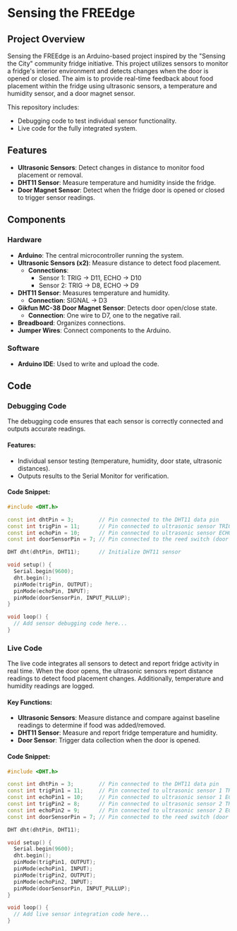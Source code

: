 # Sensing the FREEdge

## Project Overview

Sensing the FREEdge is an Arduino-based project inspired by the "Sensing the City" community fridge initiative. This project utilizes sensors to monitor a fridge's interior environment and detects changes when the door is opened or closed. The aim is to provide real-time feedback about food placement within the fridge using ultrasonic sensors, a temperature and humidity sensor, and a door magnet sensor.

This repository includes:
- Debugging code to test individual sensor functionality.
- Live code for the fully integrated system.

## Features

- **Ultrasonic Sensors**: Detect changes in distance to monitor food placement or removal.
- **DHT11 Sensor**: Measure temperature and humidity inside the fridge.
- **Door Magnet Sensor**: Detect when the fridge door is opened or closed to trigger sensor readings.

## Components

### Hardware

- **Arduino**: The central microcontroller running the system.
- **Ultrasonic Sensors (x2)**: Measure distance to detect food placement.
  - **Connections**:
    - Sensor 1: TRIG → D11, ECHO → D10
    - Sensor 2: TRIG → D8, ECHO → D9
- **DHT11 Sensor**: Measures temperature and humidity.
  - **Connection**: SIGNAL → D3
- **Gikfun MC-38 Door Magnet Sensor**: Detects door open/close state.
  - **Connection**: One wire to D7, one to the negative rail.
- **Breadboard**: Organizes connections.
- **Jumper Wires**: Connect components to the Arduino.

### Software

- **Arduino IDE**: Used to write and upload the code.

## Code

### Debugging Code

The debugging code ensures that each sensor is correctly connected and outputs accurate readings.

#### Features:
- Individual sensor testing (temperature, humidity, door state, ultrasonic distances).
- Outputs results to the Serial Monitor for verification.

#### Code Snippet:
```cpp
#include <DHT.h>

const int dhtPin = 3;        // Pin connected to the DHT11 data pin
const int trigPin = 11;      // Pin connected to ultrasonic sensor TRIG
const int echoPin = 10;      // Pin connected to ultrasonic sensor ECHO
const int doorSensorPin = 7; // Pin connected to the reed switch (door sensor)

DHT dht(dhtPin, DHT11);      // Initialize DHT11 sensor

void setup() {
  Serial.begin(9600);
  dht.begin();
  pinMode(trigPin, OUTPUT);
  pinMode(echoPin, INPUT);
  pinMode(doorSensorPin, INPUT_PULLUP);
}

void loop() {
  // Add sensor debugging code here...
}

```

### Live Code

The live code integrates all sensors to detect and report fridge activity in real time. When the door opens, the ultrasonic sensors report distance readings to detect food placement changes. Additionally, temperature and humidity readings are logged.

#### Key Functions:
- **Ultrasonic Sensors**: Measure distance and compare against baseline readings to determine if food was added/removed.
- **DHT11 Sensor**: Measure and report fridge temperature and humidity.
- **Door Sensor**: Trigger data collection when the door is opened.

#### Code Snippet:
```cpp
#include <DHT.h>

const int dhtPin = 3;        // Pin connected to the DHT11 data pin
const int trigPin1 = 11;     // Pin connected to ultrasonic sensor 1 TRIG
const int echoPin1 = 10;     // Pin connected to ultrasonic sensor 1 ECHO
const int trigPin2 = 8;      // Pin connected to ultrasonic sensor 2 TRIG
const int echoPin2 = 9;      // Pin connected to ultrasonic sensor 2 ECHO
const int doorSensorPin = 7; // Pin connected to the reed switch (door sensor)

DHT dht(dhtPin, DHT11);

void setup() {
  Serial.begin(9600);
  dht.begin();
  pinMode(trigPin1, OUTPUT);
  pinMode(echoPin1, INPUT);
  pinMode(trigPin2, OUTPUT);
  pinMode(echoPin2, INPUT);
  pinMode(doorSensorPin, INPUT_PULLUP);
}

void loop() {
  // Add live sensor integration code here...
}

```

